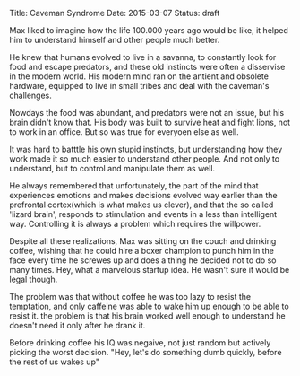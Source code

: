 Title: Caveman Syndrome
Date: 2015-03-07
Status: draft

Max liked to imagine how the life 100.000 years ago would be like, it helped him to understand himself and other people much better.

He knew that humans evolved to live in a savanna, to constantly look for food and escape predators, and these old instincts were often a disservise in the modern world.
His modern mind ran on the antient and obsolete hardware, equipped to live in small tribes and deal with the caveman's challenges.

Nowdays the food was abundant, and predators were not an issue, but his brain didn't know that.
His body was built to survive heat and fight lions, not to work in an office.
But so was true for everyoen else as well.

It was hard to batttle his own stupid instincts, but understanding how they work made it so much easier to understand other people. And not only to understand, but to  control and manipulate them as well.

He always remembered that unfortunately, the part of the mind that experiences emotions and makes decisions evolved way earlier than the prefrontal cortex(which is what makes us clever), and that the so called 'lizard brain', responds to stimulation and events in a less than intelligent way. Controlling it is always a problem which requires the willpower.

Despite all these realizations, Max was sitting on the couch and drinking coffee, wishing that he could hire a boxer champion to punch him in the face every time he screwes up and does a thing he decided not to do so many times. Hey, what a marvelous startup idea. He wasn't sure it would be legal though.

The problem was that without coffee he was too lazy to resist the temptation, and only caffeine was able to wake him up enough to be able to resist it.
the problem is that his brain worked well enough to understand he doesn't need it only after he drank it.

Before drinking coffee his IQ was negaive, not just random but actively picking the worst decision. "Hey, let's do something dumb quickly, before the rest of us wakes up"
